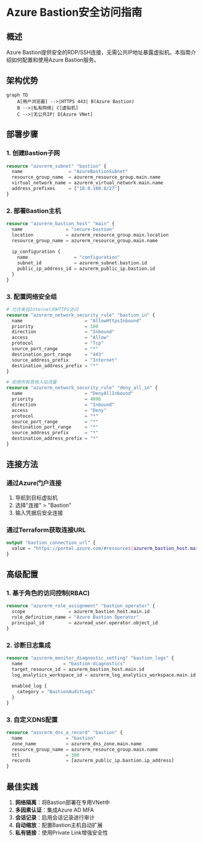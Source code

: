 # Azure Bastion安全访问指南

## 概述
Azure Bastion提供安全的RDP/SSH连接，无需公共IP地址暴露虚拟机。本指南介绍如何配置和使用Azure Bastion服务。

## 架构优势
```mermaid
graph TD
    A[用户浏览器] -->|HTTPS 443| B(Azure Bastion)
    B -->|私有网络| C[虚拟机]
    C -->|无公共IP| D[Azure VNet]
```

## 部署步骤

### 1. 创建Bastion子网
```hcl:network.tf
resource "azurerm_subnet" "bastion" {
  name                 = "AzureBastionSubnet"
  resource_group_name  = azurerm_resource_group.main.name
  virtual_network_name = azurerm_virtual_network.main.name
  address_prefixes     = ["10.0.100.0/27"]
}
```

### 2. 部署Bastion主机
```hcl:bastion.tf
resource "azurerm_bastion_host" "main" {
  name                = "secure-bastion"
  location            = azurerm_resource_group.main.location
  resource_group_name = azurerm_resource_group.main.name
  
  ip_configuration {
    name                 = "configuration"
    subnet_id            = azurerm_subnet.bastion.id
    public_ip_address_id = azurerm_public_ip.bastion.id
  }
}
```

### 3. 配置网络安全组
```hcl:nsg.tf
# 允许来自Internet的HTTPS访问
resource "azurerm_network_security_rule" "bastion_in" {
  name                       = "AllowHttpsInbound"
  priority                   = 100
  direction                  = "Inbound"
  access                     = "Allow"
  protocol                   = "Tcp"
  source_port_range          = "*"
  destination_port_range     = "443"
  source_address_prefix      = "Internet"
  destination_address_prefix = "*"
}

# 拒绝所有其他入站流量
resource "azurerm_network_security_rule" "deny_all_in" {
  name                       = "DenyAllInbound"
  priority                   = 4096
  direction                  = "Inbound"
  access                     = "Deny"
  protocol                   = "*"
  source_port_range          = "*"
  destination_port_range     = "*"
  source_address_prefix      = "*"
  destination_address_prefix = "*"
}
```

## 连接方法

### 通过Azure门户连接
1. 导航到目标虚拟机
2. 选择"连接" > "Bastion"
3. 输入凭据后安全连接

### 通过Terraform获取连接URL
```hcl:outputs.tf
output "bastion_connection_url" {
  value = "https://portal.azure.com/#resource${azurerm_bastion_host.main.id}/connect"
}
```

## 高级配置

### 1. 基于角色的访问控制(RBAC)
```hcl:rbac.tf
resource "azurerm_role_assignment" "bastion_operator" {
  scope                = azurerm_bastion_host.main.id
  role_definition_name = "Azure Bastion Operator"
  principal_id         = azuread_user.operator.object_id
}
```

### 2. 诊断日志集成
```hcl:monitoring.tf
resource "azurerm_monitor_diagnostic_setting" "bastion_logs" {
  name               = "bastion-diagnostics"
  target_resource_id = azurerm_bastion_host.main.id
  log_analytics_workspace_id = azurerm_log_analytics_workspace.main.id
  
  enabled_log {
    category = "BastionAuditLogs"
  }
}
```

### 3. 自定义DNS配置
```hcl:dns.tf
resource "azurerm_dns_a_record" "bastion" {
  name                = "bastion"
  zone_name           = azurerm_dns_zone.main.name
  resource_group_name = azurerm_resource_group.main.name
  ttl                 = 300
  records             = [azurerm_public_ip.bastion.ip_address]
}
```

## 最佳实践
1. **网络隔离**：将Bastion部署在专用VNet中
2. **多因素认证**：集成Azure AD MFA
3. **会话记录**：启用会话记录进行审计
4. **自动缩放**：配置Bastion主机自动扩展
5. **私有链接**：使用Private Link增强安全性